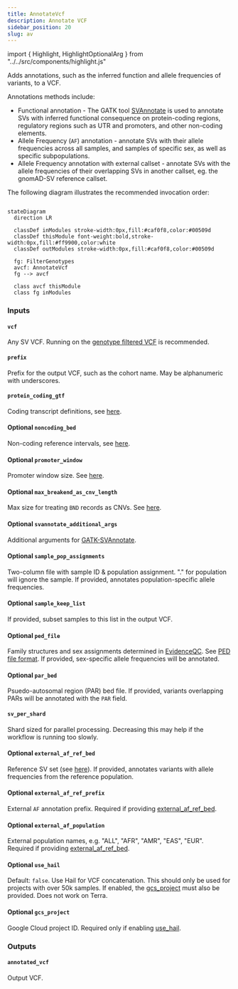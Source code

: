 ```yaml
---
title: AnnotateVcf
description: Annotate VCF
sidebar_position: 20
slug: av
---
```


import { Highlight, HighlightOptionalArg } from "../../src/components/highlight.js"

Adds annotations, such as the inferred function and allele frequencies of variants, to a VCF.

Annotations methods include:
* Functional annotation - The GATK tool [SVAnnotate](https://gatk.broadinstitute.org/hc/en-us/articles/13832752531355-SVAnnotate) 
  is used to annotate SVs with inferred functional consequence on protein-coding regions, regulatory regions such as 
  UTR and promoters, and other non-coding elements.
* Allele Frequency (`AF`) annotation - annotate SVs with their allele frequencies across all samples, and samples of 
  specific sex, as well as specific subpopulations.
* Allele Frequency annotation with external callset - annotate SVs with the allele frequencies of their overlapping SVs
  in another callset, eg. the gnomAD-SV reference callset.

The following diagram illustrates the recommended invocation order:

```mermaid

stateDiagram
  direction LR
  
  classDef inModules stroke-width:0px,fill:#caf0f8,color:#00509d
  classDef thisModule font-weight:bold,stroke-width:0px,fill:#ff9900,color:white
  classDef outModules stroke-width:0px,fill:#caf0f8,color:#00509d

  fg: FilterGenotypes
  avcf: AnnotateVcf
  fg --> avcf
  
  class avcf thisModule
  class fg inModules
```

### Inputs

#### `vcf`
Any SV VCF. Running on the [genotype filtered VCF](./fg#filtered_vcf) is recommended.

#### `prefix`
Prefix for the output VCF, such as the cohort name. May be alphanumeric with underscores.

#### `protein_coding_gtf`
Coding transcript definitions, see [here](/docs/resources#protein_coding_gtf).

#### <HighlightOptionalArg>Optional</HighlightOptionalArg> `noncoding_bed`
Non-coding reference intervals, see [here](//docs/resources#noncoding_bed).

#### <HighlightOptionalArg>Optional</HighlightOptionalArg> `promoter_window`
Promoter window size. See [here](https://gatk.broadinstitute.org/hc/en-us/articles/27007964610331-SVAnnotate#--promoter-window-length).

#### <HighlightOptionalArg>Optional</HighlightOptionalArg> `max_breakend_as_cnv_length`
Max size for treating `BND` records as CNVs. See [here](https://gatk.broadinstitute.org/hc/en-us/articles/27007964610331-SVAnnotate#--max-breakend-as-cnv-length).

#### <HighlightOptionalArg>Optional</HighlightOptionalArg> `svannotate_additional_args`
Additional arguments for [GATK-SVAnnotate](https://gatk.broadinstitute.org/hc/en-us/articles/27007964610331-SVAnnotate).

#### <HighlightOptionalArg>Optional</HighlightOptionalArg> `sample_pop_assignments`
Two-column file with sample ID & population assignment. "." for population will ignore the sample. If provided, 
annotates population-specific allele frequencies.

#### <HighlightOptionalArg>Optional</HighlightOptionalArg> `sample_keep_list`
If provided, subset samples to this list in the output VCF.

#### <HighlightOptionalArg>Optional</HighlightOptionalArg> `ped_file`
Family structures and sex assignments determined in [EvidenceQC](./eqc). See [PED file format](/docs/gs/inputs#ped-format). 
If provided, sex-specific allele frequencies will be annotated.

#### <HighlightOptionalArg>Optional</HighlightOptionalArg> `par_bed`
Psuedo-autosomal region (PAR) bed file. If provided, variants overlapping PARs will be annotated with the `PAR` field.

#### `sv_per_shard`
Shard sized for parallel processing. Decreasing this may help if the workflow is running too slowly.

#### <HighlightOptionalArg>Optional</HighlightOptionalArg> `external_af_ref_bed`
Reference SV set (see [here](/docs/resources#external_af_ref_bed)). If provided, annotates variants with allele frequencies 
from the reference population.

#### <HighlightOptionalArg>Optional</HighlightOptionalArg> `external_af_ref_prefix`
External `AF` annotation prefix. Required if providing [external_af_ref_bed](#optional-external_af_ref_bed).

#### <HighlightOptionalArg>Optional</HighlightOptionalArg> `external_af_population`
External population names, e.g. "ALL", "AFR", "AMR", "EAS", "EUR". Required if providing [external_af_ref_bed](#optional-external_af_ref_bed).

#### <HighlightOptionalArg>Optional</HighlightOptionalArg> `use_hail`
Default: `false`. Use Hail for VCF concatenation. This should only be used for projects with over 50k samples. If enabled, the
[gcs_project](#gcs_project) must also be provided. Does not work on Terra.

#### <HighlightOptionalArg>Optional</HighlightOptionalArg> `gcs_project`
Google Cloud project ID. Required only if enabling [use_hail](#optional-use_hail).

### Outputs

#### `annotated_vcf`
Output VCF.
